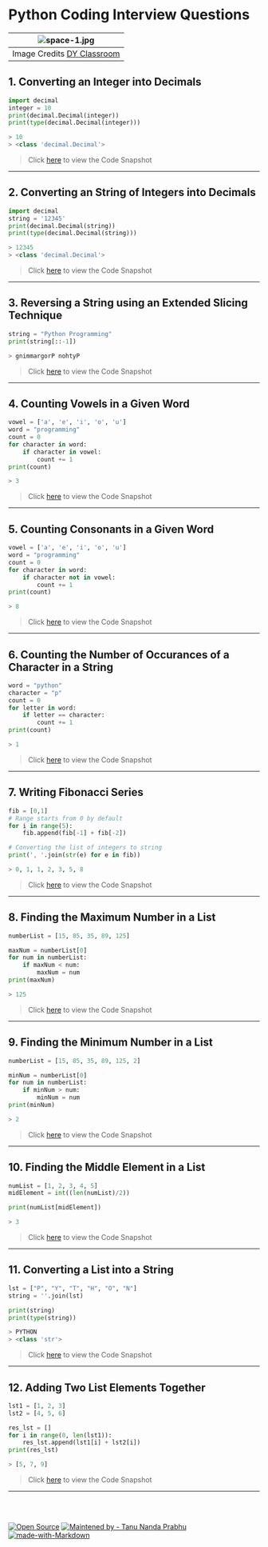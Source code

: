 # Python Coding Interview Questions

<!-- Feature Image -->
| ![space-1.jpg](https://dyclassroom.com/image/topic/python/logo.png) | 
|:--:| 
| Image Credits [DY Classroom](https://dyclassroom.com/python/python-introduction) |

<!-- Content-->

## 1. Converting an Integer into Decimals

```python
import decimal
integer = 10
print(decimal.Decimal(integer))
print(type(decimal.Decimal(integer)))

> 10
> <class 'decimal.Decimal'>

```

> Click [here](https://github.com/Tanu-N-Prabhu/Python/blob/master/Code%20Snapshots%20%F0%9F%93%B7/Python_Integer_to_Decimal.png) to view the Code Snapshot

---

## 2. Converting an String of Integers into Decimals

```python
import decimal
string = '12345'
print(decimal.Decimal(string))
print(type(decimal.Decimal(string)))

> 12345
> <class 'decimal.Decimal'>

```

> Click [here](https://github.com/Tanu-N-Prabhu/Python/blob/master/Code%20Snapshots%20%F0%9F%93%B7/Python_String_to_Decimal.png) to view the Code Snapshot

---

## 3. Reversing a String using an Extended Slicing Technique

```python
string = "Python Programming"
print(string[::-1])

> gnimmargorP nohtyP

```

> Click [here](https://github.com/Tanu-N-Prabhu/Python/blob/master/Code%20Snapshots%20%F0%9F%93%B7/Python_String_Reversal.png) to view the Code Snapshot

---


## 4. Counting Vowels in a Given Word

```python
vowel = ['a', 'e', 'i', 'o', 'u']
word = "programming"
count = 0
for character in word:
    if character in vowel:
        count += 1
print(count)

> 3
```

> Click [here](https://github.com/Tanu-N-Prabhu/Python/blob/master/Code%20Snapshots%20%F0%9F%93%B7/Python_Vowel_Count.png) to view the Code Snapshot

---

## 5. Counting Consonants in a Given Word

```python
vowel = ['a', 'e', 'i', 'o', 'u']
word = "programming"
count = 0
for character in word:
    if character not in vowel:
        count += 1
print(count)

> 8
```

> Click [here](https://github.com/Tanu-N-Prabhu/Python/blob/master/Code%20Snapshots%20%F0%9F%93%B7/Python_Consonant_Count.png) to view the Code Snapshot

---


## 6. Counting the Number of Occurances of a Character in a String

```python
word = "python"
character = "p"
count = 0
for letter in word:
    if letter == character:
        count += 1
print(count)

> 1
```

> Click [here](https://github.com/Tanu-N-Prabhu/Python/blob/master/Code%20Snapshots%20%F0%9F%93%B7/Python_Character_Occurance_Count.png) to view the Code Snapshot

---

## 7. Writing Fibonacci Series

```python
fib = [0,1]
# Range starts from 0 by default
for i in range(5):  
    fib.append(fib[-1] + fib[-2]) 

# Converting the list of integers to string
print(', '.join(str(e) for e in fib))

> 0, 1, 1, 2, 3, 5, 8

```

> Click [here](https://github.com/Tanu-N-Prabhu/Python/blob/master/Code%20Snapshots%20%F0%9F%93%B7/Python_Fibonacci_Series.png) to view the Code Snapshot

---

## 8. Finding the Maximum Number in a List

```python
numberList = [15, 85, 35, 89, 125]

maxNum = numberList[0]
for num in numberList:
    if maxNum < num:
        maxNum = num
print(maxNum)

> 125

```

> Click [here](https://github.com/Tanu-N-Prabhu/Python/blob/master/Code%20Snapshots%20%F0%9F%93%B7/Python_Max_Number_List.png) to view the Code Snapshot

---

## 9. Finding the Minimum Number in a List

```python
numberList = [15, 85, 35, 89, 125, 2]

minNum = numberList[0]
for num in numberList:
    if minNum > num:
        minNum = num
print(minNum)

> 2

```

> Click [here](https://github.com/Tanu-N-Prabhu/Python/blob/master/Code%20Snapshots%20%F0%9F%93%B7/Python_Max_Number_List.png) to view the Code Snapshot

---


## 10. Finding the Middle Element in a List

```python
numList = [1, 2, 3, 4, 5]
midElement = int((len(numList)/2)) 

print(numList[midElement])

> 3
```

> Click [here](https://github.com/Tanu-N-Prabhu/Python/blob/master/Code%20Snapshots%20%F0%9F%93%B7/Python_Middle_Element_List.png) to view the Code Snapshot

---


## 11. Converting a List into a String

```python
lst = ["P", "Y", "T", "H", "O", "N"]
string = ''.join(lst)

print(string)
print(type(string))

> PYTHON
> <class 'str'>
```

> Click [here](https://github.com/Tanu-N-Prabhu/Python/blob/master/Code%20Snapshots%20%F0%9F%93%B7/Python_List_to_String.png) to view the Code Snapshot

---


## 12. Adding Two List Elements Together

```python
lst1 = [1, 2, 3]
lst2 = [4, 5, 6] 

res_lst = [] 
for i in range(0, len(lst1)):
    res_lst.append(lst1[i] + lst2[i]) 
print(res_lst)

> [5, 7, 9]

```

> Click [here](https://github.com/Tanu-N-Prabhu/Python/blob/master/Code%20Snapshots%20%F0%9F%93%B7/Python_List_Addition.png) to view the Code Snapshot

---


<br>
<br>

[![Open Source](https://badges.frapsoft.com/os/v1/open-source.svg?v=103)](https://opensource.org/)
[![Maintened by - Tanu Nanda Prabhu](https://img.shields.io/badge/Maintained%20by-Tanu%20Nanda%20Prabhu-red)](https://tanu-n-prabhu.github.io/myWebsite.io/)
[![made-with-Markdown](https://img.shields.io/badge/Made%20with-Markdown-1f425f.svg)](http://commonmark.org)


























